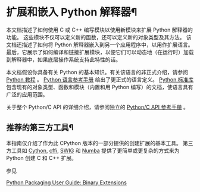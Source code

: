 # 扩展和嵌入 Python 解释器¶

本文档描述了如何使用 C 或 C++ 编写模块以使用新模块来扩展 Python 解释器的功能。 这些模块不仅可以定义新的函数，还可以定义新的对象类型及其方法。 该文档还描述了如何将 Python 解释器嵌入到另一个应用程序中，以用作扩展语言。 最后，它展示了如何编译和链接扩展模块，以便它们可以动态地（在运行时）加载到解释器中，如果底层操作系统支持此特性的话。

本文档假设你具备有关 Python 的基本知识。有关该语言的非正式介绍，请参阅 [Python 教程](../tutorial/index.md#tutorial-index) 。 [Python 语言参考手册](../reference/index.md#reference-index) 给出了更正式的语言定义。 [Python 标准库](../library/index.md#library-index) 包含现有的对象类型、函数和模块（内置和用 Python 编写）的文档，使语言具有广泛的应用范围。

关于整个 Python/C API 的详细介绍，请参阅独立的 [Python/C API 参考手册](../c-api/index.md#c-api-index) 。

## 推荐的第三方工具¶

本指南仅介绍了作为此 CPython 版本的一部分提供的创建扩展的基本工具。 第三方工具如 [Cython](https://cython.org/), [cffi](https://cffi.readthedocs.io), [SWIG](https://www.swig.org) 和 [Numba](https://numba.pydata.org/) 提供了更简单或更复杂的方式来为 Python 创建 C 和 C++ 扩展。

参见

[Python Packaging User Guide: Binary Extensions](https://packaging.python.org/guides/packaging-binary-extensions/)

    

~~~
